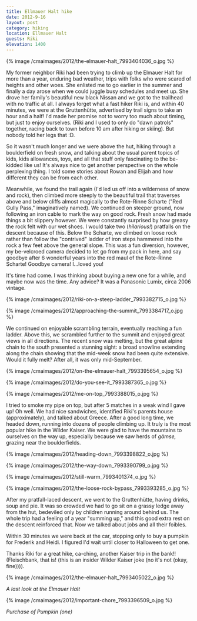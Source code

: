 ```yaml
---
title: Ellmauer Halt hike
date: 2012-9-16
layout: post
category: hiking
location: Ellmauer Halt
guests: Riki
elevation: 1400
---
```


{% image /cmaimages/2012/the-elmauer-halt_7993404036_o.jpg %}

My
former neighbor Riki had been trying to climb up the Elmauer Halt for more
than a year, enduring bad weather, trips with folks who were scared of
heights and other woes. She enlisted me to go earlier in the summer and
finally a day arose when we could juggle busy schedules and meet up. She
drove her family's beautiful new black Nissan and we got to the trailhead
with no traffic at all. I always forget what a fast hiker Riki is, and
within 40 minutes, we were at the Gruttenhütte, advertised by trail signs
to take an hour and a half! I'd made her promise not to worry too much
about timing, but just to enjoy ourselves. (Riki and I used to only do
"dawn patrols" together, racing back to town before 10 am after hiking
or skiing). But nobody told her legs that :D.
  
  
So it wasn't much longer and we were above the hut, hiking through a boulderfield
on fresh snow, and talking about the usual parent topics of kids, kids
allowances, toys, and all that stuff only fascinating to the be-kidded
like us! It's always nice to get another perspective on the whole perplexing
thing. I told some stories about Rowan and Elijah and how different they
can be from each other.
  
  
Meanwhile, we found the trail again (I'd led us off into a wilderness
of snow and rock), then climbed more steeply to the beautiful trail that
traverses above and below cliffs almost magically to the  Rote-Rinne
Scharte ("Red Gully Pass," imaginatively named). We continued on steeper
ground, now following an iron cable to mark the way on good rock. Fresh
snow had made things a bit slippery however. We were constantly surprised
by how greasy the rock felt with our wet shoes. I would take two (_hilarious!_)
pratfalls on the descent because of this. Below the Scharte, we climbed
on loose rock rather than follow the "contrived" ladder of iron steps hammered
into the rock a few feet above the general slope. This was a fun diversion,
however, my be-velcroed camera decided to let go from my pack in here,
and say goodbye after 6 wonderful years into the red maul of the Rote-Rinne
Scharte! Goodbye camera! I...loved you!
  
  
It's time had come. I was thinking about buying a new one for a while,
and maybe now was the time. Any advice? It was a Panasonic Lumix, circa
2006 vintage.
  
  
{% image /cmaimages/2012/riki-on-a-steep-ladder_7993382715_o.jpg %}
  
{% image /cmaimages/2012/approaching-the-summit_7993384717_o.jpg %}
  
  
We continued on enjoyable scrambling terrain, eventually reaching a fun
ladder. Above this, we scrambled further to the summit and enjoyed great
views in all directions. The recent snow was melting, but the great alpine
chain to the south presented a stunning sight: a broad snowline extending
along the chain showing that the mid-week snow had been quite extensive.
Would it fully melt? After all, it was only mid-September.
  
  
{% image /cmaimages/2012/on-the-elmauer-halt_7993395654_o.jpg %}
  
{% image /cmaimages/2012/do-you-see-it_7993387365_o.jpg %}
  
{% image /cmaimages/2012/me-on-top_7993388015_o.jpg %}
  
  
I tried to smoke my pipe on top, but after 5 matches in a weak wind I
gave up! Oh well. We had nice sandwiches, identified Riki's parents house
(approximately), and talked about Greece. After a good long time, we headed
down, running into dozens of people climbing up. It truly is the most popular
hike in the Wilder Kaiser. We were glad to have the mountains to ourselves
on the way up, especially because we saw herds of _gämse,_ grazing near
the boulderfields.
  
  
{% image /cmaimages/2012/heading-down_7993398822_o.jpg %}
  
{% image /cmaimages/2012/the-way-down_7993390799_o.jpg %}
  
{% image /cmaimages/2012/still-warm_7993401374_o.jpg %}
  
{% image /cmaimages/2012/the-loose-rock-bypass_7993393285_o.jpg %}
  
  
After my pratfall-laced descent, we went to the Gruttenhütte, having drinks,
soup and pie. It was so crowded we had to go sit on a grassy ledge away
from the hut, bedeviled only by children running around behind us. The
whole trip had a feeling of a year "summing up," and this good extra rest
on the descent reinforced that. Now we talked about jobs and all their
foibles.
  
  
Within 30 minutes we were back at the car, stopping only to buy a pumpkin
for Frederik and Heidi. I figured I'd wait until closer to Halloween to
get one.
  
  
Thanks Riki for a great hike, ca-ching, another Kaiser trip in the bank!!
(Fleischbank, that is! (this is an insider Wilder Kaiser joke (no it's
not (okay, fine)))).
  
  
{% image /cmaimages/2012/the-elmauer-halt_7993405022_o.jpg %}
  
_A last look at the Elmauer Halt_
  
{% image /cmaimages/2012/important-chore_7993396509_o.jpg %}
  
_Purchase of Pumpkin (one)_
